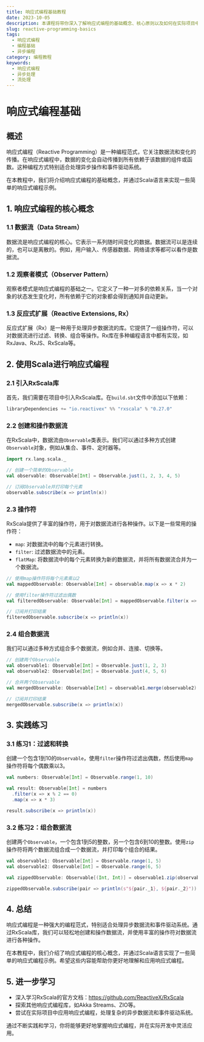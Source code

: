 ```yaml
---
title: 响应式编程基础教程
date: 2023-10-05
description: 本课程将带你深入了解响应式编程的基础概念、核心原则以及如何在实际项目中应用。
slug: reactive-programming-basics
tags:
  - 响应式编程
  - 编程基础
  - 异步编程
category: 编程教程
keywords:
  - 响应式编程
  - 异步处理
  - 流处理
---
```


# 响应式编程基础

## 概述

响应式编程（Reactive Programming）是一种编程范式，它关注数据流和变化的传播。在响应式编程中，数据的变化会自动传播到所有依赖于该数据的组件或函数。这种编程方式特别适合处理异步操作和事件驱动系统。

在本教程中，我们将介绍响应式编程的基础概念，并通过Scala语言来实现一些简单的响应式编程示例。

## 1. 响应式编程的核心概念

### 1.1 数据流（Data Stream）

数据流是响应式编程的核心。它表示一系列随时间变化的数据。数据流可以是连续的，也可以是离散的。例如，用户输入、传感器数据、网络请求等都可以看作是数据流。

### 1.2 观察者模式（Observer Pattern）

观察者模式是响应式编程的基础之一。它定义了一种一对多的依赖关系，当一个对象的状态发生变化时，所有依赖于它的对象都会得到通知并自动更新。

### 1.3 反应式扩展（Reactive Extensions, Rx）

反应式扩展（Rx）是一种用于处理异步数据流的库。它提供了一组操作符，可以对数据流进行过滤、转换、组合等操作。Rx库在多种编程语言中都有实现，如RxJava、RxJS、RxScala等。

## 2. 使用Scala进行响应式编程

### 2.1 引入RxScala库

首先，我们需要在项目中引入RxScala库。在`build.sbt`文件中添加以下依赖：

```scala
libraryDependencies += "io.reactivex" %% "rxscala" % "0.27.0"
```

### 2.2 创建和操作数据流

在RxScala中，数据流由`Observable`类表示。我们可以通过多种方式创建`Observable`对象，例如从集合、事件、定时器等。

```scala
import rx.lang.scala._

// 创建一个简单的Observable
val observable: Observable[Int] = Observable.just(1, 2, 3, 4, 5)

// 订阅Observable并打印每个元素
observable.subscribe(x => println(x))
```

### 2.3 操作符

RxScala提供了丰富的操作符，用于对数据流进行各种操作。以下是一些常用的操作符：

- `map`: 对数据流中的每个元素进行转换。
- `filter`: 过滤数据流中的元素。
- `flatMap`: 将数据流中的每个元素转换为新的数据流，并将所有数据流合并为一个数据流。

```scala
// 使用map操作符将每个元素乘以2
val mappedObservable: Observable[Int] = observable.map(x => x * 2)

// 使用filter操作符过滤出偶数
val filteredObservable: Observable[Int] = mappedObservable.filter(x => x % 2 == 0)

// 订阅并打印结果
filteredObservable.subscribe(x => println(x))
```

### 2.4 组合数据流

我们可以通过多种方式组合多个数据流，例如合并、连接、切换等。

```scala
// 创建两个Observable
val observable1: Observable[Int] = Observable.just(1, 2, 3)
val observable2: Observable[Int] = Observable.just(4, 5, 6)

// 合并两个Observable
val mergedObservable: Observable[Int] = observable1.merge(observable2)

// 订阅并打印结果
mergedObservable.subscribe(x => println(x))
```

## 3. 实践练习

### 3.1 练习1：过滤和转换

创建一个包含1到10的`Observable`，使用`filter`操作符过滤出偶数，然后使用`map`操作符将每个偶数乘以3。

```scala
val numbers: Observable[Int] = Observable.range(1, 10)

val result: Observable[Int] = numbers
  .filter(x => x % 2 == 0)
  .map(x => x * 3)

result.subscribe(x => println(x))
```

### 3.2 练习2：组合数据流

创建两个`Observable`，一个包含1到5的整数，另一个包含6到10的整数。使用`zip`操作符将两个数据流组合成一个数据流，并打印每个组合的结果。

```scala
val observable1: Observable[Int] = Observable.range(1, 5)
val observable2: Observable[Int] = Observable.range(6, 5)

val zippedObservable: Observable[(Int, Int)] = observable1.zip(observable2)

zippedObservable.subscribe(pair => println(s"${pair._1}, ${pair._2}"))
```

## 4. 总结

响应式编程是一种强大的编程范式，特别适合处理异步数据流和事件驱动系统。通过RxScala库，我们可以轻松地创建和操作数据流，并使用丰富的操作符对数据流进行各种操作。

在本教程中，我们介绍了响应式编程的核心概念，并通过Scala语言实现了一些简单的响应式编程示例。希望这些内容能帮助你更好地理解和应用响应式编程。

## 5. 进一步学习

- 深入学习RxScala的官方文档：https://github.com/ReactiveX/RxScala
- 探索其他响应式编程库，如Akka Streams、ZIO等。
- 尝试在实际项目中应用响应式编程，处理复杂的异步数据流和事件驱动系统。

通过不断实践和学习，你将能够更好地掌握响应式编程，并在实际开发中灵活应用。